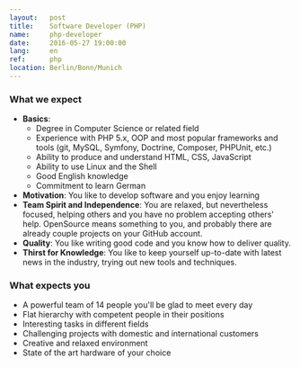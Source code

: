 ```yaml
---
layout:   post
title:    Software Developer (PHP)
name:     php-developer
date:     2016-05-27 19:00:00
lang:     en
ref:      php
location: Berlin/Bonn/Munich
---
```


### What we expect

- **Basics**:
    + Degree in Computer Science or related field
    + Experience with PHP 5.x, OOP and most popular frameworks and tools (git, MySQL, Symfony, Doctrine, Composer, PHPUnit, etc.)
    + Ability to produce and understand HTML, CSS, JavaScript
    + Ability to use Linux and the Shell
    + Good English knowledge
    + Commitment to learn German
- **Motivation**: You like to develop software and you enjoy learning
- **Team Spirit and Independence**: You are relaxed, but nevertheless focused, helping others and you have no problem accepting others' help. OpenSource means something to you, and probably there are already couple projects on your GitHub account.
- **Quality**: You like writing good code and you know how to deliver quality.
- **Thirst for Knowledge**: You like to keep yourself up-to-date with latest news in the industry, trying out new tools and techniques.

### What expects you

- A powerful team of 14 people you'll be glad to meet every day
- Flat hierarchy with competent people in their positions
- Interesting tasks in different fields
- Challenging projects with domestic and international customers
- Creative and relaxed environment
- State of the art hardware of your choice
